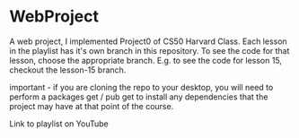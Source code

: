 # WebProject
A web project, I implemented Project0 of CS50 Harvard Class.
Each lesson in the playlist has it's own branch in this repository. To see the code for that lesson, choose the appropriate branch. E.g. to see the code for lesson 15, checkout the lesson-15 branch.

important - if you are cloning the repo to your desktop, you will need to perform a packages get / pub get to install any dependencies that the project may have at that point of the course.

Link to playlist on YouTube
